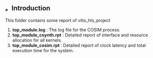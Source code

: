 ## 。Introduction
This folder contains some report of vitis_hls_project  
1. **top_module.log** : The log file for the COSIM process.  
2. **top_module_csynth.rpt** : Detailed report of interface and resource allocation for all kernels.  
3. **top_module_cosim.rpt** : Detailed report of clock latency and total execution time for the system.  
